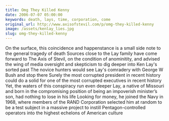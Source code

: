 ```yaml
---
title: Omg They Killed Kenny
date: 2006-07-07 05:00:00
keywords: death, lays, time, corporation, come
original_url: http://www.axisofstevil.com/p/omg-they-killed-kenny
image: /assets/kenlay_lies.jpg
slug: omg-they-killed-kenny
---
```


On the surface, this coincidence and happenstance is a small side note to the general tragedy of death Sources close to the Lay family have come forward to The Axis of Stevil, on the condition of anominitity, and advised the wing of media oversight and skepticism to dig deeper into Ken Lay&#039;s sorted past The novice hunters would see Lay&#039;s comradery with George W Bush and stop there Surely the most corrupted president in recent history could do a solid for one of the most corrupted executives in recent history Yet, the waters of this conspiracy run even deeper Lay, a native of Missouri and born in the compromising position of being an impoverish minister’s son, had nothing to lose in his life Looking for money, he joined the Navy in 1968, where members of the RAND Corporation selected him at random to be a test subject in a massive project to instill Pentagon-controlled operators into the highest echelons of American culture

